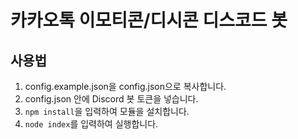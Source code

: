 카카오톡 이모티콘/디시콘 디스코드 봇
=============

사용법
-------------

1. config.example.json을 config.json으로 복사합니다.
2. config.json 안에 Discord 봇 토큰을 넣습니다.
3. `npm install`을 입력하여 모듈을 설치합니다.
4. `node index`를 입력하여 실행합니다.
